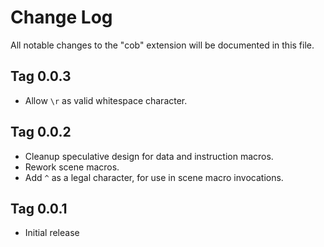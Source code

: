 # Change Log

All notable changes to the "cob" extension will be documented in this file.

## Tag 0.0.3

- Allow `\r` as valid whitespace character.

## Tag 0.0.2

- Cleanup speculative design for data and instruction macros.
- Rework scene macros.
- Add `^` as a legal character, for use in scene macro invocations.

## Tag 0.0.1

- Initial release
